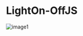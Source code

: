 # LightOn-OffJS


![image1](https://user-images.githubusercontent.com/75311454/215976050-d8f219be-9ac1-4257-9557-b64da38bf246.PNG)




